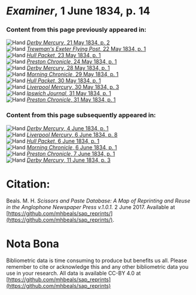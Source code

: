 # *Examiner*, 1 June 1834, p. 14  
  
### Content from this page previously appeared in:  
![Hand](http://scissorsandpaste.net/wp-content/uploads/2017/06/smallhandpointer.png) [*Derby Mercury*, 21 May 1834, p. 2](https://mhbeals.github.io/sap_html/Derby-Mercury/Derby-Mercury-21-May-1834-p-2)  
![Hand](http://scissorsandpaste.net/wp-content/uploads/2017/06/smallhandpointer.png) [*Trewman's Exeter Flying Post*, 22 May 1834, p. 1](https://mhbeals.github.io/sap_html/Trewman's-Exeter-Flying-Post/Trewman's-Exeter-Flying-Post-22-May-1834-p-1)  
![Hand](http://scissorsandpaste.net/wp-content/uploads/2017/06/smallhandpointer.png) [*Hull Packet*, 23 May 1834, p. 1](https://mhbeals.github.io/sap_html/Hull-Packet/Hull-Packet-23-May-1834-p-1)  
![Hand](http://scissorsandpaste.net/wp-content/uploads/2017/06/smallhandpointer.png) [*Preston Chronicle*, 24 May 1834, p. 1](https://mhbeals.github.io/sap_html/Preston-Chronicle/Preston-Chronicle-24-May-1834-p-1)  
![Hand](http://scissorsandpaste.net/wp-content/uploads/2017/06/smallhandpointer.png) [*Derby Mercury*, 28 May 1834, p. 1](https://mhbeals.github.io/sap_html/Derby-Mercury/Derby-Mercury-28-May-1834-p-1)  
![Hand](http://scissorsandpaste.net/wp-content/uploads/2017/06/smallhandpointer.png) [*Morning Chronicle*, 29 May 1834, p. 1](https://mhbeals.github.io/sap_html/Morning-Chronicle/Morning-Chronicle-29-May-1834-p-1)  
![Hand](http://scissorsandpaste.net/wp-content/uploads/2017/06/smallhandpointer.png) [*Hull Packet*, 30 May 1834, p. 1](https://mhbeals.github.io/sap_html/Hull-Packet/Hull-Packet-30-May-1834-p-1)  
![Hand](http://scissorsandpaste.net/wp-content/uploads/2017/06/smallhandpointer.png) [*Liverpool Mercury*, 30 May 1834, p. 3](https://mhbeals.github.io/sap_html/Liverpool-Mercury/Liverpool-Mercury-30-May-1834-p-3)  
![Hand](http://scissorsandpaste.net/wp-content/uploads/2017/06/smallhandpointer.png) [*Ipswich Journal*, 31 May 1834, p. 1](https://mhbeals.github.io/sap_html/Ipswich-Journal/Ipswich-Journal-31-May-1834-p-1)  
![Hand](http://scissorsandpaste.net/wp-content/uploads/2017/06/smallhandpointer.png) [*Preston Chronicle*, 31 May 1834, p. 1](https://mhbeals.github.io/sap_html/Preston-Chronicle/Preston-Chronicle-31-May-1834-p-1)  
  
### Content from this page subsequently appeared in:  
![Hand](http://scissorsandpaste.net/wp-content/uploads/2017/06/smallhandpointer.png) [*Derby Mercury*, 4 June 1834, p. 1](https://mhbeals.github.io/sap_html/Derby-Mercury/Derby-Mercury-4-June-1834-p-1)  
![Hand](http://scissorsandpaste.net/wp-content/uploads/2017/06/smallhandpointer.png) [*Liverpool Mercury*, 6 June 1834, p. 8](https://mhbeals.github.io/sap_html/Liverpool-Mercury/Liverpool-Mercury-6-June-1834-p-8)  
![Hand](http://scissorsandpaste.net/wp-content/uploads/2017/06/smallhandpointer.png) [*Hull Packet*, 6 June 1834, p. 1](https://mhbeals.github.io/sap_html/Hull-Packet/Hull-Packet-6-June-1834-p-1)  
![Hand](http://scissorsandpaste.net/wp-content/uploads/2017/06/smallhandpointer.png) [*Morning Chronicle*, 6 June 1834, p. 1](https://mhbeals.github.io/sap_html/Morning-Chronicle/Morning-Chronicle-6-June-1834-p-1)  
![Hand](http://scissorsandpaste.net/wp-content/uploads/2017/06/smallhandpointer.png) [*Preston Chronicle*, 7 June 1834, p. 1](https://mhbeals.github.io/sap_html/Preston-Chronicle/Preston-Chronicle-7-June-1834-p-1)  
![Hand](http://scissorsandpaste.net/wp-content/uploads/2017/06/smallhandpointer.png) [*Derby Mercury*, 11 June 1834, p. 3](https://mhbeals.github.io/sap_html/Derby-Mercury/Derby-Mercury-11-June-1834-p-3)  


# Citation: 

Beals. M. H. *Scissors and Paste Database: A Map of Reprinting and Reuse in the Anglophone Newspaper Press v.1.0.1.* 2 June 2017. Available at [https://github.com/mhbeals/sap_reprints/](https://github.com/mhbeals/sap_reprints/). 

# Nota Bona

Bibliometric data is time consuming to produce but benefits us all. Please remember to cite or acknowledge this and any other bibliometric data you use in your research. All data is available CC-BY 4.0 at [https://github.com/mhbeals/sap_reprints](https://github.com/mhbeals/sap_reprints)